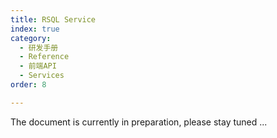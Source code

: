 ```yaml
---
title: RSQL Service
index: true
category:
  - 研发手册
  - Reference
  - 前端API
  - Services
order: 8

---
```


The document is currently in preparation, please stay tuned ...